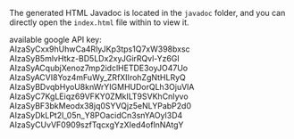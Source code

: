 The generated HTML Javadoc is located in the `javadoc` folder, and you can directly open the `index.html` file 
within to 
view it.

available google API key:  
AIzaSyCxx9hUhwCa4RlyJKp3tps1Q7xW398bxsc  
AIzaSyB5mlvHtkz-BD5LDx2xyJGirRQvl-Yz6GI  
AIzaSyACqubjXenoz7mp2idclHETDE3oyJO47Uo  
AIzaSyACVI8Yoz4mFuWy_ZRfXIIrohZgNtHLRyQ  
AIzaSyBDvqbHyoU8knWrYIGMHUDorQLh3OjuVlA  
AIzaSyC7KgLEiqz69VFKY0ZMkILT9SVKhCnIyvo  
AIzaSyBF3bkMeodx38jq0SYVQjz5eNLYPabP2d0  
AIzaSyDkLPt2l_05n_Y8POacidCn3snYAOyI3D4  
AIzaSyCUvVF0909szfTqcxgYzXIed4oflnNAtgY  

